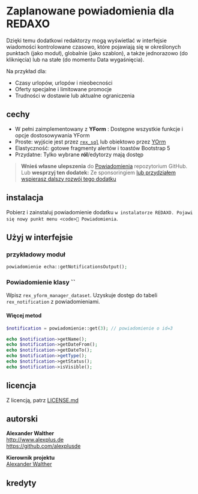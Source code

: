 # Zaplanowane powiadomienia dla REDAXO

Dzięki temu dodatkowi redaktorzy mogą wyświetlać w interfejsie wiadomości kontrolowane czasowo, które pojawiają się w określonych punktach (jako moduł), globalnie (jako szablon), a także jednorazowo (do kliknięcia) lub na stałe (do momentu Data wygaśnięcia).

Na przykład dla:

* Czasy urlopów, urlopów i nieobecności
* Oferty specjalne i limitowane promocje
* Trudności w dostawie lub aktualne ograniczenia

## cechy

* W pełni zaimplementowany z **YForm** : Dostępne wszystkie funkcje i opcje dostosowywania YForm
* Proste: wyjście jest przez [`rex_sql`](https://redaxo.org/doku/master/datenbank-queries) lub obiektowo przez [YOrm](https://github.com/yakamara/redaxo_yform_docs/blob/master/de_de/yorm.md)
* Elastyczność: gotowe fragmenty alertów i toastów Bootstrap 5
* Przydatne: Tylko wybrane **ról**/edytorzy mają dostęp

> **Wnieś własne ulepszenia** do [Powiadomienia](https://github.com/alexplusde/notification) repozytorium GitHub. Lub **wesprzyj ten dodatek:** Ze sponsoringiem [lub przydziałem wspierasz dalszy rozwój tego dodatku](https://github.com/sponsors/alexplusde)

## instalacja

Pobierz i zainstaluj powiadomienie</code> dodatku `w instalatorze REDAXO. Pojawi się nowy punkt menu <code>🔔 Powiadomienia`.

## Użyj w interfejsie

### przykładowy moduł

```php
powiadomienie echa::getNotificationsOutput();
```

### Powiadomienie klasy ``

Wpisz `rex_yform_manager_dataset`. Uzyskuje dostęp do tabeli `rex_notification` z powiadomieniami.

#### Więcej metod

```php
$notification = powiadomienie::get(3); // powiadomienie o id=3

echo $notification->getName();
echo $notification->getDateFrom();
echo $notification->getDateTo();
echo $notification->getType();
echo $notification->getStatus();
echo $notification->isVisible();
```

## licencja

Z licencją, patrz [LICENSE.md](https://github.com/alexplusde/notification/blob/master/LICENSE.md)

## autorski

**Alexander Walther**  
http://www.alexplus.de  
https://github.com/alexplusde

**Kierownik projektu**  
[Alexander Walther](https://github.com/alexplusde)

## kredyty
